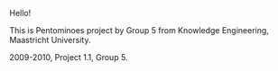 Hello!

This is Pentominoes project by Group 5 from Knowledge Engineering, Maastricht University.

2009-2010, Project 1.1, Group 5.